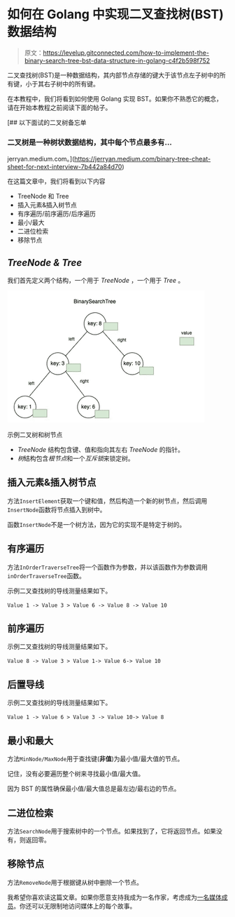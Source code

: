 # 如何在 Golang 中实现二叉查找树(BST)数据结构

> 原文：<https://levelup.gitconnected.com/how-to-implement-the-binary-search-tree-bst-data-structure-in-golang-c4f2b598f752>

二叉查找树(BST)是一种数据结构，其内部节点存储的键大于该节点左子树中的所有键，小于其右子树中的所有键。

在本教程中，我们将看到如何使用 Golang 实现 BST。如果你不熟悉它的概念，请在开始本教程之前阅读下面的帖子。

[](https://jerryan.medium.com/binary-tree-cheat-sheet-for-next-interview-7b442a84d70) [## 以下面试的二叉树备忘单

### 二叉树是一种树状数据结构，其中每个节点最多有…

jerryan.medium.com。](https://jerryan.medium.com/binary-tree-cheat-sheet-for-next-interview-7b442a84d70) 

在这篇文章中，我们将看到以下内容

*   TreeNode 和 Tree
*   插入元素&插入树节点
*   有序遍历/前序遍历/后序遍历
*   最小/最大
*   二进位检索
*   移除节点

## *TreeNode & Tree*

我们首先定义两个结构，一个用于 *TreeNode* ，一个用于 *Tree* 。

![](img/08845e7be0ea919a034363eb939af793.png)

示例二叉树和树节点

*   *TreeNode* 结构包含键、值和指向其左右 *TreeNode* 的指针。
*   *树*结构包含*根节点*和一个*互斥锁*来锁定树。

## 插入元素&插入树节点

方法`InsertElement`获取一个键和值，然后构造一个新的树节点，然后调用`InsertNode`函数将节点插入到树中。

函数`InsertNode`不是一个树方法，因为它的实现不是特定于树的。

## 有序遍历

方法`InOrderTraverseTree`将一个函数作为参数，并以该函数作为参数调用`inOrderTraverseTree`函数。

示例二叉查找树的导线测量结果如下。

`Value 1 -> Value 3 > Value 6 -> Value 8 -> Value 10`

## 前序遍历

示例二叉查找树的导线测量结果如下。

`Value 8 -> Value 3 > Value 1-> Value 6-> Value 10`

## 后置导线

示例二叉查找树的导线测量结果如下。

`Value 1 -> Value 6 > Value 3 -> Value 10-> Value 8`

## 最小和最大

方法`MinNode/MaxNode`用于查找键(**非值**)为最小值/最大值的节点。

记住，没有必要遍历整个树来寻找最小值/最大值。

因为 BST 的属性确保最小值/最大值总是最左边/最右边的节点。

## 二进位检索

方法`SearchNode`用于搜索树中的一个节点。如果找到了，它将返回节点。如果没有，则返回零。

## 移除节点

方法`RemoveNode`用于根据键从树中删除一个节点。

我希望你喜欢读这篇文章。如果你愿意支持我成为一名作家，考虑成为[一名媒体成员](https://jerryan.medium.com/membership)。你还可以无限制地访问媒体上的每个故事。